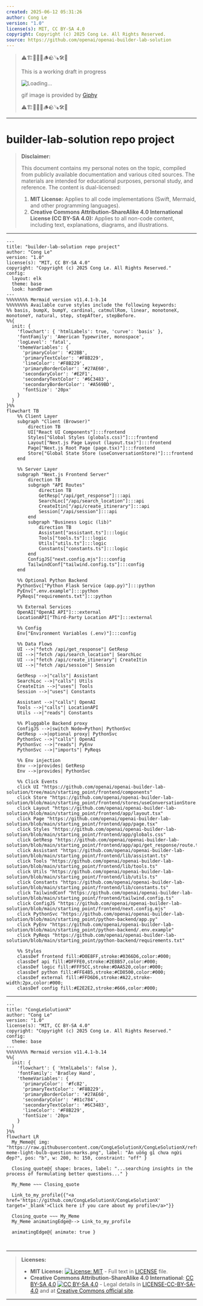 ```yaml
---
created: 2025-06-12 05:31:26
author: Cong Le
version: "1.0"
license(s): MIT, CC BY-SA 4.0
copyright: Copyright (c) 2025 Cong Le. All Rights Reserved.
source: https://github.com/openai/openai-builder-lab-solution
---
```



> ⚠️🏗️🚧🦺🧱🪵🪨🪚🛠️👷
> 
> This is a working draft in progress
> 
> ![Loading...](https://media2.giphy.com/media/v1.Y2lkPTc5MGI3NjExY2ttZWtxaHkwbWt3bXprNjNzMjN3cHhjaW8wa214dnh0aW1nNWpyeiZlcD12MV9pbnRlcm5hbF9naWZfYnlfaWQmY3Q9Zw/46zB7HJZYbZ35tLpwl/giphy.gif)
>
> gif image is provided by [Giphy](https://giphy.com)
> 
> ⚠️🏗️🚧🦺🧱🪵🪨🪚🛠️👷


----


# builder-lab-solution repo project
> **Disclaimer:**
>
> This document contains my personal notes on the topic,
> compiled from publicly available documentation and various cited sources.
> The materials are intended for educational purposes, personal study, and reference.
> The content is dual-licensed:
> 1. **MIT License:** Applies to all code implementations (Swift, Mermaid, and other programming languages).
> 2. **Creative Commons Attribution-ShareAlike 4.0 International License (CC BY-SA 4.0):** Applies to all non-code content, including text, explanations, diagrams, and illustrations.
---


```mermaid
---
title: "builder-lab-solution repo project"
author: "Cong Le"
version: "1.0"
license(s): "MIT, CC BY-SA 4.0"
copyright: "Copyright (c) 2025 Cong Le. All Rights Reserved."
config:
  layout: elk
  theme: base
  look: handDrawn
---
%%%%%%%% Mermaid version v11.4.1-b.14
%%%%%%%% Available curve styles include the following keywords:
%% basis, bumpX, bumpY, cardinal, catmullRom, linear, monotoneX, monotoneY, natural, step, stepAfter, stepBefore.
%%{
  init: {
    'flowchart': { 'htmlLabels': true, 'curve': 'basis' },
    'fontFamily': 'American Typewriter, monospace',
    'logLevel': 'fatal',
    'themeVariables': {
      'primaryColor': '#22BB',
      'primaryTextColor': '#F8B229',
      'lineColor': '#F8B229',
      'primaryBorderColor': '#27AE60',
      'secondaryColor': '#E2F1',
      'secondaryTextColor': '#6C3483',
      'secondaryBorderColor': '#A569BD',
      'fontSize': '20px'
    }
  }
}%%
flowchart TB
    %% Client Layer
    subgraph "Client (Browser)" 
        direction TB
        UI["React UI Components"]:::frontend
        Styles["Global Styles (globals.css)"]:::frontend
        Layout["Next.js Page Layout (layout.tsx)"]:::frontend
        Page["Next.js Root Page (page.tsx)"]:::frontend
        Store["Global State Store (useConversationStore)"]:::frontend
    end

    %% Server Layer
    subgraph "Next.js Frontend Server" 
        direction TB
        subgraph "API Routes" 
            direction TB
            GetResp["/api/get_response"]:::api
            SearchLoc["/api/search_location"]:::api
            CreateItin["/api/create_itinerary"]:::api
            Session["/api/session"]:::api
        end
        subgraph "Business Logic (lib)" 
            direction TB
            Assistant["assistant.ts"]:::logic
            Tools["tools.ts"]:::logic
            Utils["utils.ts"]:::logic
            Constants["constants.ts"]:::logic
        end
        ConfigJS["next.config.mjs"]:::config
        TailwindConf["tailwind.config.ts"]:::config
    end

    %% Optional Python Backend
    PythonSvc["Python Flask Service (app.py)"]:::python
    PyEnv[".env.example"]:::python
    PyReqs["requirements.txt"]:::python

    %% External Services
    OpenAI["OpenAI API"]:::external
    LocationAPI["Third-Party Location API"]:::external

    %% Config
    Env["Environment Variables (.env)"]:::config

    %% Data Flows
    UI -->|"fetch /api/get_response"| GetResp
    UI -->|"fetch /api/search_location"| SearchLoc
    UI -->|"fetch /api/create_itinerary"| CreateItin
    UI -->|"fetch /api/session"| Session

    GetResp -->|"calls"| Assistant
    SearchLoc -->|"calls"| Utils
    CreateItin -->|"uses"| Tools
    Session -->|"uses"| Constants

    Assistant -->|"calls"| OpenAI
    Tools -->|"calls"| LocationAPI
    Utils -->|"reads"| Constants

    %% Pluggable Backend proxy
    ConfigJS -->|switch Node↔Python| PythonSvc
    GetResp -->|optional proxy| PythonSvc
    PythonSvc -->|"calls"| OpenAI
    PythonSvc -->|"reads"| PyEnv
    PythonSvc -->|"imports"| PyReqs

    %% Env injection
    Env -->|provides| GetResp
    Env -->|provides| PythonSvc

    %% Click Events
    click UI "https://github.com/openai/openai-builder-lab-solution/tree/main/starting_point/frontend/components"
    click Store "https://github.com/openai/openai-builder-lab-solution/blob/main/starting_point/frontend/stores/useConversationStore.ts"
    click Layout "https://github.com/openai/openai-builder-lab-solution/blob/main/starting_point/frontend/app/layout.tsx"
    click Page "https://github.com/openai/openai-builder-lab-solution/blob/main/starting_point/frontend/app/page.tsx"
    click Styles "https://github.com/openai/openai-builder-lab-solution/blob/main/starting_point/frontend/app/globals.css"
    click GetResp "https://github.com/openai/openai-builder-lab-solution/blob/main/starting_point/frontend/app/api/get_response/route.ts"
    click Assistant "https://github.com/openai/openai-builder-lab-solution/blob/main/starting_point/frontend/lib/assistant.ts"
    click Tools "https://github.com/openai/openai-builder-lab-solution/blob/main/starting_point/frontend/lib/tools.ts"
    click Utils "https://github.com/openai/openai-builder-lab-solution/blob/main/starting_point/frontend/lib/utils.ts"
    click Constants "https://github.com/openai/openai-builder-lab-solution/blob/main/starting_point/frontend/lib/constants.ts"
    click TailwindConf "https://github.com/openai/openai-builder-lab-solution/blob/main/starting_point/frontend/tailwind.config.ts"
    click ConfigJS "https://github.com/openai/openai-builder-lab-solution/blob/main/starting_point/frontend/next.config.mjs"
    click PythonSvc "https://github.com/openai/openai-builder-lab-solution/blob/main/starting_point/python-backend/app.py"
    click PyEnv "https://github.com/openai/openai-builder-lab-solution/blob/main/starting_point/python-backend/.env.example"
    click PyReqs "https://github.com/openai/openai-builder-lab-solution/blob/main/starting_point/python-backend/requirements.txt"

    %% Styles
    classDef frontend fill:#D0E8FF,stroke:#0366D6,color:#000;
    classDef api fill:#DFFFE0,stroke:#2E8B57,color:#000;
    classDef logic fill:#FFF5CC,stroke:#DAA520,color:#000;
    classDef python fill:#FFE4B5,stroke:#CD8500,color:#000;
    classDef external fill:#FFD6D6,stroke:#A22,stroke-width:2px,color:#000;
    classDef config fill:#E2E2E2,stroke:#666,color:#000;

```

---

<!-- 
```mermaid
%% Current Mermaid version
info
```  -->


```mermaid
---
title: "CongLeSolutionX"
author: "Cong Le"
version: "1.0"
license(s): "MIT, CC BY-SA 4.0"
copyright: "Copyright (c) 2025 Cong Le. All Rights Reserved."
config:
  theme: base
---
%%%%%%%% Mermaid version v11.4.1-b.14
%%{
  init: {
    'flowchart': { 'htmlLabels': false },
    'fontFamily': 'Bradley Hand',
    'themeVariables': {
      'primaryColor': '#fc82',
      'primaryTextColor': '#F8B229',
      'primaryBorderColor': '#27AE60',
      'secondaryColor': '#81c784',
      'secondaryTextColor': '#6C3483',
      'lineColor': '#F8B229',
      'fontSize': '20px'
    }
  }
}%%
flowchart LR
  My_Meme@{ img: "https://raw.githubusercontent.com/CongLeSolutionX/CongLeSolutionX/refs/heads/main/assets/images/My-meme-light-bulb-question-marks.png", label: "Ăn uống gì chưa ngừi đẹp?", pos: "b", w: 200, h: 150, constraint: "off" }

  Closing_quote@{ shape: braces, label: "...searching insights in the process of formulating better questions..." }
    
  My_Meme ~~~ Closing_quote
    
  Link_to_my_profile{{"<a href='https://github.com/CongLeSolutionX/CongLeSolutionX' target='_blank'>Click here if you care about my profile</a>"}}

  Closing_quote ~~~ My_Meme
  My_Meme animatingEdge@--> Link_to_my_profile
  
  animatingEdge@{ animate: true }



```

---
>**Licenses:**
>
>- **MIT License:**  [![License: MIT](https://img.shields.io/badge/License-MIT-yellow.svg)](LICENSE) - Full text in [LICENSE](LICENSE) file.
>- **Creative Commons Attribution-ShareAlike 4.0 International**: [CC BY-SA 4.0](https://creativecommons.org/licenses/by-sa/4.0/) [![CC BY-SA 4.0](https://licensebuttons.net/l/by-sa/4.0/88x31.png)](https://creativecommons.org/licenses/by-sa/4.0/) - Legal details in [LICENSE-CC-BY-SA-4.0](THE_PAST/LICENSE-CC-BY-SA-4.0) and at [Creative Commons official site](https://creativecommons.org/licenses/by-sa/4.0/).
>
---
